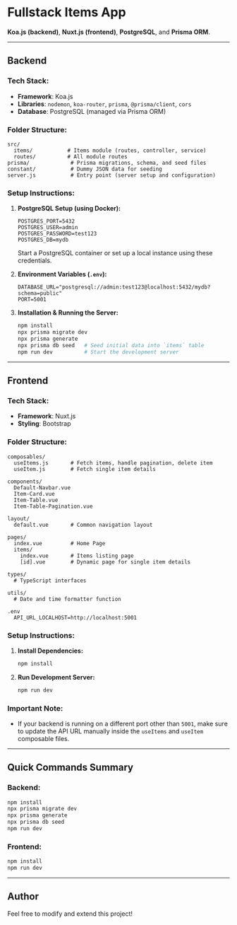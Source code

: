# Fullstack Items App

**Koa.js (backend)**, **Nuxt.js (frontend)**, **PostgreSQL**, and **Prisma ORM**.

---

## Backend

### Tech Stack:

- **Framework**: Koa.js
- **Libraries**: `nodemon`, `koa-router`, `prisma`, `@prisma/client`, `cors`
- **Database**: PostgreSQL (managed via Prisma ORM)

### Folder Structure:

```
src/
  items/           # Items module (routes, controller, service)
  routes/          # All module routes
prisma/             # Prisma migrations, schema, and seed files
constant/           # Dummy JSON data for seeding
server.js           # Entry point (server setup and configuration)
```

### Setup Instructions:

1. **PostgreSQL Setup (using Docker):**

   ```
   POSTGRES_PORT=5432
   POSTGRES_USER=admin
   POSTGRES_PASSWORD=test123
   POSTGRES_DB=mydb
   ```

   Start a PostgreSQL container or set up a local instance using these credentials.

2. **Environment Variables (`.env`):**

   ```
   DATABASE_URL="postgresql://admin:test123@localhost:5432/mydb?schema=public"
   PORT=5001
   ```

3. **Installation & Running the Server:**
   ```bash
   npm install
   npx prisma migrate dev
   npx prisma generate
   npx prisma db seed   # Seed initial data into `items` table
   npm run dev          # Start the development server
   ```

---

## Frontend

### Tech Stack:

- **Framework**: Nuxt.js
- **Styling**: Bootstrap

### Folder Structure:

```
composables/
  useItems.js       # Fetch items, handle pagination, delete item
  useItem.js        # Fetch single item details

components/
  Default-Navbar.vue
  Item-Card.vue
  Item-Table.vue
  Item-Table-Pagination.vue

layout/
  default.vue       # Common navigation layout

pages/
  index.vue         # Home Page
  items/
    index.vue       # Items listing page
    [id].vue        # Dynamic page for single item details

types/
  # TypeScript interfaces

utils/
  # Date and time formatter function

.env
  API_URL_LOCALHOST=http://localhost:5001
```

### Setup Instructions:

1. **Install Dependencies:**

   ```bash
   npm install
   ```

2. **Run Development Server:**
   ```bash
   npm run dev
   ```

### Important Note:

- If your backend is running on a different port other than `5001`, make sure to update the API URL manually inside the `useItems` and `useItem` composable files.

---

## Quick Commands Summary

### Backend:

```bash
npm install
npx prisma migrate dev
npx prisma generate
npx prisma db seed
npm run dev
```

### Frontend:

```bash
npm install
npm run dev
```

---

## Author

Feel free to modify and extend this project!
